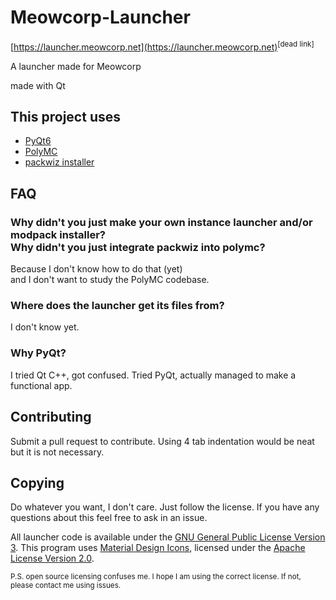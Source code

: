 # Meowcorp-Launcher
[https://launcher.meowcorp.net](https://launcher.meowcorp.net)<sup>[dead link]</sup>

A launcher made for Meowcorp

made with Qt
## This project uses
- [PyQt6](https://www.riverbankcomputing.com/software/pyqt/)
- [PolyMC](https://polymc.org)
- [packwiz installer](https://github.com/packwiz/packwiz-installer)

## FAQ
### Why didn't you just make your own instance launcher and/or modpack installer?<br />Why didn't you just integrate packwiz into polymc?
Because I don't know how to do that (yet) <br />
and I don't want to study the PolyMC codebase.
### Where does the launcher get its files from?
I don't know yet.
### Why PyQt?
I tried Qt C++, got confused. Tried PyQt, actually managed to make a functional app.

## Contributing
Submit a pull request to contribute. Using 4 tab indentation would be neat but it is not necessary.

## Copying
Do whatever you want, I don't care. Just follow the license. If you have any questions about this feel free to ask in an issue.

All launcher code is available under the [GNU General Public License Version 3](LICENSE).
This program uses [Material Design Icons](https://fonts.google.com/icons), licensed under the [Apache License Version 2.0](https://www.apache.org/licenses/LICENSE-2.0.txt).

<sub>P.S. open source licensing confuses me. I hope I am using the correct license. If not, please contact me using issues.</sub>
